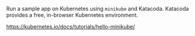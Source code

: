 Run a sample app on Kubernetes using `minikube` and Katacoda. Katacoda provides a free, in-browser Kubernetes environment.

https://kubernetes.io/docs/tutorials/hello-minikube/
